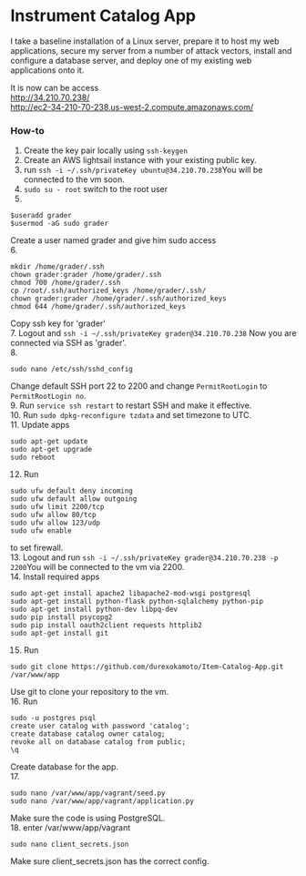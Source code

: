 # Instrument Catalog App

I take a baseline installation of a Linux server, prepare it to host my web applications, secure my server from a number of attack vectors, install and configure a database server, and deploy one of my existing web applications onto it.

It is now can be access
<br>
http://34.210.70.238/
<br>
http://ec2-34-210-70-238.us-west-2.compute.amazonaws.com/



### How-to
1. Create the key pair locally using ```ssh-keygen```
2. Create an AWS lightsail instance with your existing public key.
3. run ```ssh -i ~/.ssh/privateKey ubuntu@34.210.70.238```You will be connected to the vm soon.
4. ```sudo su - root``` switch to the root user
5.
```
$useradd grader
$usermod -aG sudo grader
```
Create a user named grader and give him sudo access
<br>
6. 
```
mkdir /home/grader/.ssh
chown grader:grader /home/grader/.ssh
chmod 700 /home/grader/.ssh
cp /root/.ssh/authorized_keys /home/grader/.ssh/
chown grader:grader /home/grader/.ssh/authorized_keys
chmod 644 /home/grader/.ssh/authorized_keys
``` 
Copy ssh key for 'grader'
<br>
7. Logout and ```ssh -i ~/.ssh/privateKey grader@34.210.70.238```
Now you are connected via SSH as 'grader'.
<br>
8.
```
sudo nano /etc/ssh/sshd_config
```
Change default SSH port 22 to 2200 and change ```PermitRootLogin``` to ```PermitRootLogin no```.
<br>
9. Run ```service ssh restart``` to restart SSH and make it effective.<br>
10. Run ```sudo dpkg-reconfigure tzdata``` and set timezone to UTC.<br>
11. Update apps
```
sudo apt-get update
sudo apt-get upgrade
sudo reboot
```
12. Run
```
sudo ufw default deny incoming
sudo ufw default allow outgoing
sudo ufw limit 2200/tcp
sudo ufw allow 80/tcp
sudo ufw allow 123/udp
sudo ufw enable
```
to set firewall.<br>
13. Logout and run ```ssh -i ~/.ssh/privateKey grader@34.210.70.238 -p 2200```You will be connected to the vm via 2200.<br>
14. Install required apps
```
sudo apt-get install apache2 libapache2-mod-wsgi postgresql
sudo apt-get install python-flask python-sqlalchemy python-pip
sudo apt-get install python-dev libpq-dev
sudo pip install psycopg2
sudo pip install oauth2client requests httplib2
sudo apt-get install git
```
15. Run
```
sudo git clone https://github.com/durexokamoto/Item-Catalog-App.git /var/www/app
```
Use git to clone your repository to the vm.<br>
16. Run
```
sudo -u postgres psql
create user catalog with password 'catalog';
create database catalog owner catalog;
revoke all on database catalog from public;
\q
```
Create database for the app.<br>
17. 
```
sudo nano /var/www/app/vagrant/seed.py
sudo nano /var/www/app/vagrant/application.py
```
Make sure the code is using PostgreSQL.<br>
18. enter /var/www/app/vagrant
```
sudo nano client_secrets.json
```
Make sure client_secrets.json has the correct config.<br>
